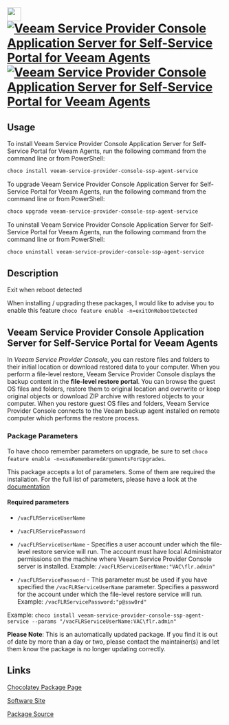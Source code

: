 ﻿# <img src="https://cdn.jsdelivr.net/gh/mkevenaar/chocolatey-packages@f9f7eb3458af4193d66d522e0bc27501fe1a23a7/icons/veeam-service-provider-console-ssp-agent-service.png" width="32" height="32"/> [![Veeam Service Provider Console Application Server for Self-Service Portal for Veeam Agents](https://img.shields.io/chocolatey/v/veeam-service-provider-console-ssp-agent-service.svg?label=Veeam+Service+Provider+Console+Application+Server+for+Self-Service+Portal+for+Veeam+Agents)](https://community.chocolatey.org/packages/veeam-service-provider-console-ssp-agent-service) [![Veeam Service Provider Console Application Server for Self-Service Portal for Veeam Agents](https://img.shields.io/chocolatey/dt/veeam-service-provider-console-ssp-agent-service.svg)](https://community.chocolatey.org/packages/veeam-service-provider-console-ssp-agent-service)

## Usage

To install Veeam Service Provider Console Application Server for Self-Service Portal for Veeam Agents, run the following command from the command line or from PowerShell:

```powershell
choco install veeam-service-provider-console-ssp-agent-service
```

To upgrade Veeam Service Provider Console Application Server for Self-Service Portal for Veeam Agents, run the following command from the command line or from PowerShell:

```powershell
choco upgrade veeam-service-provider-console-ssp-agent-service
```

To uninstall Veeam Service Provider Console Application Server for Self-Service Portal for Veeam Agents, run the following command from the command line or from PowerShell:

```powershell
choco uninstall veeam-service-provider-console-ssp-agent-service
```

## Description

Exit when reboot detected

When installing / upgrading these packages, I would like to advise you to enable this feature `choco feature enable -n=exitOnRebootDetected`

## Veeam Service Provider Console Application Server for Self-Service Portal for Veeam Agents

In _Veeam Service Provider Console_, you can restore files and folders to their initial location or download restored data to your computer. When you perform a file-level restore, Veeam Service Provider Console displays the backup content in the **file-level restore portal**. You can browse the guest OS files and folders, restore them to original location and overwrite or keep original objects or download ZIP archive with restored objects to your computer. When you restore guest OS files and folders, Veeam Service Provider Console connects to the Veeam backup agent installed on remote computer which performs the restore process.

### Package Parameters

To have choco remember parameters on upgrade, be sure to set `choco feature enable -n=useRememberedArgumentsForUpgrades`.

This package accepts a lot of parameters. Some of them are required the installation. For the full list of parameters, please have a look at the [documentation](https://github.com/mkevenaar/chocolatey-packages/blob/master/automatic/veeam-service-provider-console-ssp-agent-service/PARAMETERS.md)

#### Required parameters

* `/vacFLRServiceUserName`
* `/vacFLRServicePassword`

* `/vacFLRServiceUserName` - Specifies a user account under which the file-level restore service will run. The account must have local Administrator permissions on the machine where Veeam Service Provider Console server is installed. Example: `/vacFLRServiceUserName:"VAC\flr.admin"`
* `/vacFLRServicePassword` - This parameter must be used if you have specified the `/vacFLRServiceUserName` parameter. Specifies a password for the account under which the file-level restore service will run. Example: `/vacFLRServicePassword:"p@ssw0rd"`

Example: `choco install veeam-service-provider-console-ssp-agent-service --params "/vacFLRServiceUserName:VAC\flr.admin"`

**Please Note**: This is an automatically updated package. If you find it is
out of date by more than a day or two, please contact the maintainer(s) and
let them know the package is no longer updating correctly.


## Links

[Chocolatey Package Page](https://community.chocolatey.org/packages/veeam-service-provider-console-ssp-agent-service)

[Software Site](http://www.veeam.com/)

[Package Source](https://github.com/mkevenaar/chocolatey-packages/tree/master/automatic/veeam-service-provider-console-ssp-agent-service)

